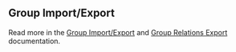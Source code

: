 ## Group Import/Export

Read more in the [Group Import/Export](group_import_export.md)
and [Group Relations Export](group_relations_export.md)
documentation.

